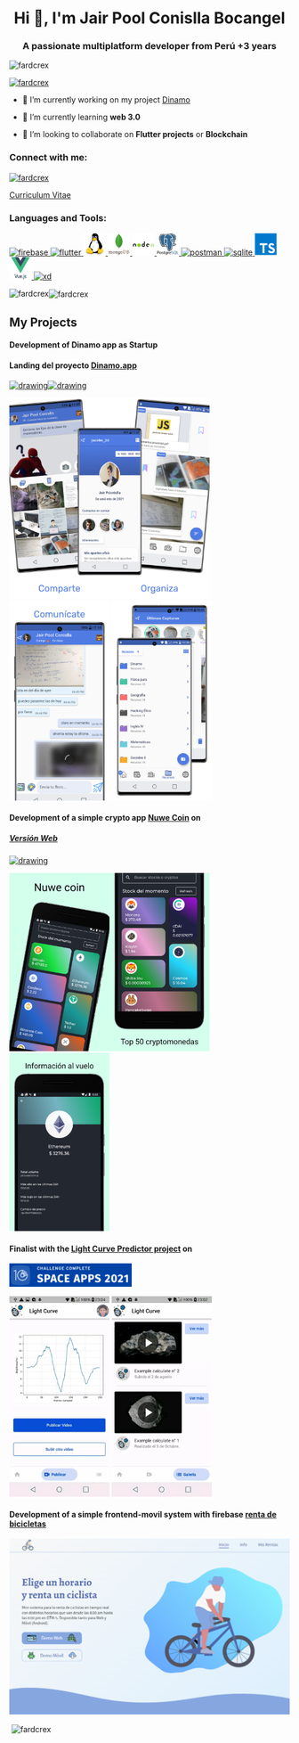 <h1 align="center">Hi 👋, I'm Jair Pool Conislla Bocangel</h1>
<h3 align="center">A passionate multiplatform developer from Perú +3 years</h3>

<p align="left"> <img src="https://komarev.com/ghpvc/?username=fardcrex&label=Profile%20views&color=0e75b6&style=flat" alt="fardcrex" /> </p>

<p align="left"> <a href="https://twitter.com/fardcrex" target="blank"><img src="https://img.shields.io/twitter/follow/fardcrex?logo=twitter&style=for-the-badge" alt="fardcrex" /></a> </p>

- 🔭 I’m currently working on my project [Dinamo](https://dinamo.dre.agchosting.link/#/)

- 🌱 I’m currently learning **web 3.0**

- 👯 I’m looking to collaborate on **Flutter projects** or **Blockchain**

<h3 align="left">Connect with me:</h3>
<p align="left">
<a href="https://twitter.com/fardcrex" target="_blank"><img align="center" src="https://raw.githubusercontent.com/rahuldkjain/github-profile-readme-generator/master/src/images/icons/Social/twitter.svg" alt="fardcrex" height="30" width="40" /></a>

<a href="https://github.com/fardcrex/fardcrex/blob/main/CV_Jair_Conislla_2022_flutter.pdf" target="_blank">Curriculum Vitae </a>
  
</p>

<h3 align="left">Languages and Tools:</h3>
<p align="left"> <a href="https://firebase.google.com/" target="_blank"> <img src="https://www.vectorlogo.zone/logos/firebase/firebase-icon.svg" alt="firebase" width="40" height="40"/> </a> <a href="https://flutter.dev" target="_blank"> <img src="https://www.vectorlogo.zone/logos/flutterio/flutterio-icon.svg" alt="flutter" width="40" height="40"/> </a> <a href="https://www.linux.org/" target="_blank"> <img src="https://raw.githubusercontent.com/devicons/devicon/master/icons/linux/linux-original.svg" alt="linux" width="40" height="40"/> </a> <a href="https://www.mongodb.com/" target="_blank"> <img src="https://raw.githubusercontent.com/devicons/devicon/master/icons/mongodb/mongodb-original-wordmark.svg" alt="mongodb" width="40" height="40"/> </a> <a href="https://nodejs.org" target="_blank"> <img src="https://raw.githubusercontent.com/devicons/devicon/master/icons/nodejs/nodejs-original-wordmark.svg" alt="nodejs" width="40" height="40"/> </a> <a href="https://www.postgresql.org" target="_blank"> <img src="https://raw.githubusercontent.com/devicons/devicon/master/icons/postgresql/postgresql-original-wordmark.svg" alt="postgresql" width="40" height="40"/> </a> <a href="https://postman.com" target="_blank"> <img src="https://www.vectorlogo.zone/logos/getpostman/getpostman-icon.svg" alt="postman" width="40" height="40"/> </a> <a href="https://www.sqlite.org/" target="_blank"> <img src="https://www.vectorlogo.zone/logos/sqlite/sqlite-icon.svg" alt="sqlite" width="40" height="40"/> </a> <a href="https://www.typescriptlang.org/" target="_blank"> <img src="https://raw.githubusercontent.com/devicons/devicon/master/icons/typescript/typescript-original.svg" alt="typescript" width="40" height="40"/> </a> <a href="https://vuejs.org/" target="_blank"> <img src="https://raw.githubusercontent.com/devicons/devicon/master/icons/vuejs/vuejs-original-wordmark.svg" alt="vuejs" width="40" height="40"/> </a> <a href="https://www.adobe.com/products/xd.html" target="_blank"> <img src="https://cdn.worldvectorlogo.com/logos/adobe-xd.svg" alt="xd" width="40" height="40"/> </a> </p>

<p><img align="left" src="https://github-readme-stats.vercel.app/api/top-langs?username=fardcrex&show_icons=true&locale=en&layout=compact" alt="fardcrex" /></p>



<p><img align="center" src="https://github-readme-streak-stats.herokuapp.com/?user=fardcrex&" alt="fardcrex" /></p>

<h2>My Projects</h2>

<h4>Development of Dinamo app as Startup </h4>
<h4>Landing del proyecto <a href="https://dinamo.dra.agchosting.link/"> Dinamo.app </a> </h4>

<p  align="left"><a href="https://appgallery.huawei.com/app/C107163207" target="_blank"><img src="https://learnmatch.net/wp-content/uploads/2020/10/huawei-appgallery.png" alt="drawing" width="180"/></a><a href="https://play.google.com/store/apps/details?id=app.dinamo.dinamo" target="_blank"><img src="https://upload.wikimedia.org/wikipedia/commons/thumb/7/78/Google_Play_Store_badge_EN.svg/1200px-Google_Play_Store_badge_EN.svg.png" alt="drawing" width="180"/></a></p>




<p  align="left"><img src="dina_view_1.jpg" alt="dinamo app" width="180"/><img src="dina_view_2.jpg" alt="dinamo app" width="180"/> <img src="dina_view_3.jpg" alt="dinamo app" width="180"/> <img src="dina_view_4.jpg" alt="dinamo app" width="180"/></p>

<h4>Development of a simple crypto app <a href="https://github.com/fardcrex/nuwecoin" target="_blank">Nuwe Coin</a> on</h4>
<h5><a href="https://nuwe-coin.netlify.app/#/" target="_blank">Versión Web</a></h5>

<a href="https://appgallery.huawei.com/app/C104634907" target="_blank"><img src="https://learnmatch.net/wp-content/uploads/2020/10/huawei-appgallery.png" alt="drawing" width="180"/></a>

<p  align="left"><img src="coin_view_1.jpg" alt="nuwe_coin" width="180"/><img src="coin_view_2.jpg" alt="nuwe_coin" width="180"/> <img src="coin_view_3.jpg" alt="nuwe_coin" width="180"/></p>


<h4>Finalist with the <a href="https://github.com/Keelhaul-Labs-Team/light-curve-app" target="_blank">Light Curve Predictor project</a> on</h4>

  <a href="https://2021.spaceappschallenge.org/challenges/statements/when-light-curves-throw-us-curve-balls/teams/keelhaul-labs/project" target="blank">  <img src="space_apps.png" alt="drawing" width="220"/></a>

<p  align="left"><img src="https://github.com/Keelhaul-Labs-Team/light-curve-app/raw/main/assets/capture_1.jpg" alt="drawing" width="180"/> <img src="https://github.com/Keelhaul-Labs-Team/light-curve-app/raw/main/assets/capture_2.jpg" alt="drawing" width="180"/></p>

<h4>Development of a simple frontend-movil system with firebase <a href="https://rent-bike-system.web.app/" target="_blank"> renta de bicicletas</a> </h4>
   <img src="landing.png" alt="drawing" width="800"/>

<p>&nbsp;<img align="center" src="https://github-readme-stats.vercel.app/api?username=fardcrex&show_icons=true&locale=en" alt="fardcrex" /></p>

